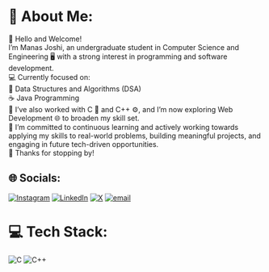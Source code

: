 # 💫 About Me:
👋 Hello and Welcome!<br>I’m Manas Joshi, an undergraduate student in Computer Science and Engineering 🖥️ with a strong interest in programming and software development.<br>💻 Currently focused on:<br>📘 Data Structures and Algorithms (DSA)<br>☕ Java Programming<br>🧠 I’ve also worked with C 🔧 and C++ ⚙️, and I’m now exploring Web Development 🌐 to broaden my skill set.<br>🚀 I’m committed to continuous learning and actively working towards applying my skills to real-world problems, building meaningful projects, and engaging in future tech-driven opportunities.<br>🙏 Thanks for stopping by!

## 🌐 Socials:
[![Instagram](https://img.shields.io/badge/Instagram-%23E4405F.svg?logo=Instagram&logoColor=white)](https://instagram.com/https://www.instagram.com/_._arcturus_/)
[![LinkedIn](https://img.shields.io/badge/LinkedIn-%230077B5.svg?logo=linkedin&logoColor=white)](https://linkedin.com/in/www.linkedin.com/in/manas-joshi275mike) [![X](https://img.shields.io/badge/X-black.svg?logo=X&logoColor=white)](https://x.com/https://x.com/joshimanas275?t=8cDGFZHsLEvQmg4qsySr9w&s=09) 
[![email](https://img.shields.io/badge/Email-D14836?logo=gmail&logoColor=white)](mailto:jmanas275@gmail.com) 

# 💻 Tech Stack:
![C](https://img.shields.io/badge/c-%2300599C.svg?style=for-the-badge&logo=c&logoColor=white)
![C++](https://img.shields.io/badge/c++-%2300599C.svg?style=for-the-badge&logo=c%2B%2B&logoColor=white)


<!-- Proudly created with GPRM ( https://gprm.itsvg.in ) -->
